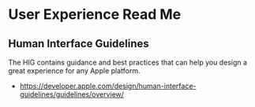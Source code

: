 # User Experience Read Me

## Human Interface Guidelines
The HIG contains guidance and best practices that can help you design a great experience for any Apple platform.

* https://developer.apple.com/design/human-interface-guidelines/guidelines/overview/